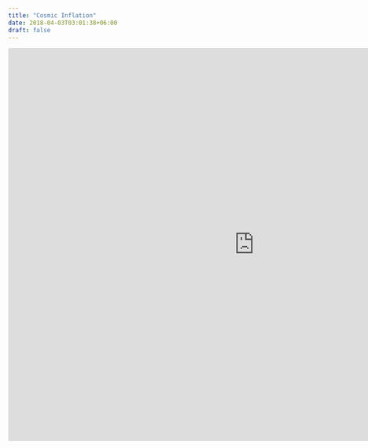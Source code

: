 ```yaml
---
title: "Cosmic Inflation"
date: 2018-04-03T03:01:38+06:00
draft: false
---
```


<embed src="https://drive.google.com/viewerng/viewer?embedded=true&url=https://nishraptor.github.io/docs/Inflation.pdf" width="1000" height="800">